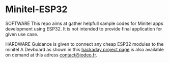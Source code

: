 # Minitel-ESP32

SOFTWARE
This repo aims at gather helpfull sample codes for Minitel apps development using ESP32.
It is not intended to provide final application for given use case.

HARDWARE
Guidance is given to connect any cheap ESP32 modules to the minitel 
A Devboard as shown in this [hackaday project page](https://hackaday.io/project/180473-minitel-reuse-projects-one-board-to-rule-them-all) is also available on demand at this adress [contact@iodeo.fr](contact@iodeo.fr).


